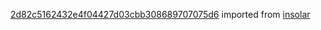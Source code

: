 [2d82c5162432e4f04427d03cbb308689707075d6](https://github.com/insolar/insolar/commit/2d82c5162432e4f04427d03cbb308689707075d6) imported from [insolar](https://github.com/insolar/insolar)
